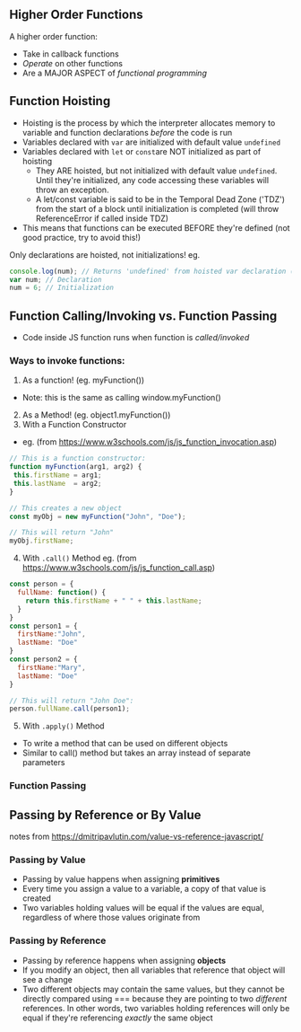 ## Higher Order Functions

A higher order function:
- Take in callback functions
- *Operate* on other functions
- Are a MAJOR ASPECT of *functional programming*

## Function Hoisting

- Hoisting is the process by which the interpreter allocates memory to variable and function declarations *before* the code is run
- Variables declared with ```var``` are initialized with default value ```undefined```
- Variables declared with ```let``` or ```const```are NOT initialized as part of hoisting
  - They ARE hoisted, but not initialized with default value ```undefined```. Until they're initialized, any code accessing these variables will throw an exception. 
  - A let/const variable is said to be in the Temporal Dead Zone ('TDZ') from the start of a block until initialization is completed (will throw ReferenceError if called inside TDZ)
- This means that functions can be executed BEFORE they're defined (not good practice, try to avoid this!)

Only declarations are hoisted, not initializations!
eg. 
```javascript 
console.log(num); // Returns 'undefined' from hoisted var declaration (not 6)
var num; // Declaration
num = 6; // Initialization
```

## Function Calling/Invoking vs. Function Passing

- Code inside JS function runs when function is *called/invoked*

### Ways to invoke functions:
1. As a function! (eg. myFunction())
  - Note: this is the same as calling window.myFunction()
2. As a Method! (eg. object1.myFunction())
3. With a Function Constructor
 - eg. (from https://www.w3schools.com/js/js_function_invocation.asp)
 ```javascript 
 // This is a function constructor:
function myFunction(arg1, arg2) {
  this.firstName = arg1;
  this.lastName  = arg2;
}

// This creates a new object
const myObj = new myFunction("John", "Doe");

// This will return "John"
myObj.firstName;
```
4. With ```.call()``` Method
eg. (from https://www.w3schools.com/js/js_function_call.asp)
```javascript
const person = {
  fullName: function() {
    return this.firstName + " " + this.lastName;
  }
}
const person1 = {
  firstName:"John",
  lastName: "Doe"
}
const person2 = {
  firstName:"Mary",
  lastName: "Doe"
}

// This will return "John Doe":
person.fullName.call(person1);
```
5. With ```.apply()``` Method
  - To write a method that can be used on different objects
  - Similar to call() method but takes an array instead of separate parameters

### Function Passing
## Passing by Reference or By Value
notes from https://dmitripavlutin.com/value-vs-reference-javascript/
### Passing by Value
- Passing by value happens when assigning **primitives**
- Every time you assign a value to a variable, a copy of that value is created
- Two variables holding values will be equal if the values are equal, regardless of where those values originate from

### Passing by Reference
- Passing by reference happens when assigning **objects**
- If you modify an object, then all variables that reference that object will see a change
- Two different objects may contain the same values, but they cannot be directly compared using === because they are pointing to two *different* references. In other words, two variables holding references will only be equal if they're referencing *exactly* the same object

